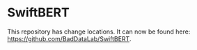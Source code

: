 # SwiftBERT
This repository has change locations. It can now be found here: https://github.com/BadDataLab/SwiftBERT.
